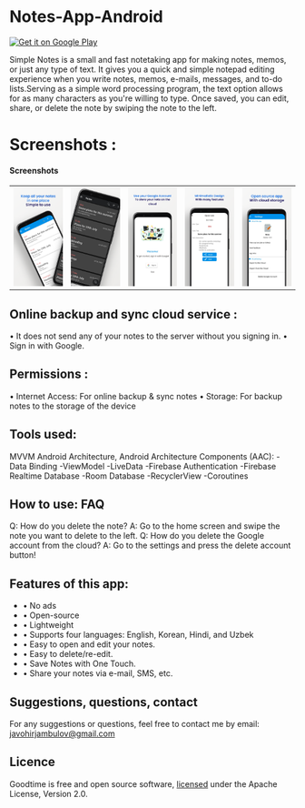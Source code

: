 # Notes-App-Android
[<img src="https://play.google.com/intl/en_us/badges/static/images/badges/en_badge_web_generic.png"
    alt="Get it on Google Play"
    height="80">](https://play.google.com/store/apps/details?id=uz.javokhirjambulov.pomodoro)
    
Simple Notes is a small and fast notetaking app for making notes, memos, or just any type of text. It gives you a quick and simple notepad editing experience when you write notes, memos, e-mails, messages, and to-do lists.Serving as a simple word processing program, the text option allows for as many characters as you're willing to type. Once saved, you can edit, share, or delete the note by swiping the note to the left.
# Screenshots :
<h4>Screenshots</h4>
<table>
<tbody>
<tr>
<td> <img src="app/src/main/res/drawable/Google%20Pixel%204%20XL%20Screenshot%200.png" width="150" ></td>
<td> <img src="app/src/main/res/drawable/Google%20Pixel%204%20XL%20Screenshot%201.png" width="150" ></td>
<td> <img src="app/src/main/res/drawable/Google%20Pixel%204%20XL%20Screenshot%202.png" width="150" ></td>
<td> <img src="app/src/main/res/drawable/Google%20Pixel%204%20XL%20Screenshot%203.png" width="150" ></td>
<td> <img src="app/src/main/res/drawable/Google%20Pixel%204%20XL%20Screenshot%204.png" width="150" ></td>
</tr>
</tbody>
</table>


## Online backup and sync cloud service :
• It does not send any of your notes to the server without you signing in.
• Sign in with Google.

## Permissions :
• Internet Access: For online backup & sync notes
• Storage: For backup notes to the storage of the device

## Tools used:
MVVM Android Architecture,
Android Architecture Components (AAC):
 -Data Binding
 -ViewModel
 -LiveData
-Firebase Authentication
-Firebase Realtime Database
-Room Database
-RecyclerView
-Coroutines

## How to use: FAQ 
Q: How do you delete the note?
A: Go to the home screen and swipe the note you want to delete to the left.
Q: How do you delete the Google account from the cloud?
A: Go to the settings and press the delete account button!

## Features of this app:
<ul>
  <li>• No ads</li>
<li>• Open-source</li>
<li>• Lightweight</li>
<li>• Supports four languages: English, Korean, Hindi, and Uzbek</li>
<li>• Easy to open and edit your notes.</li>
<li>• Easy to delete/re-edit.</li>
<li>• Save Notes with One Touch.</li>
<li>• Share your notes via e-mail, SMS, etc.</li>
  </ul>


## Suggestions, questions, contact
For any suggestions or questions, feel free to contact me by email: javohirjambulov@gmail.com
## Licence
Goodtime is free and open source software, [licensed](https://github.com/JavokhirJambulov/Pomodo-App-Android/blob/main/LICENSE) under the Apache License, Version 2.0.
